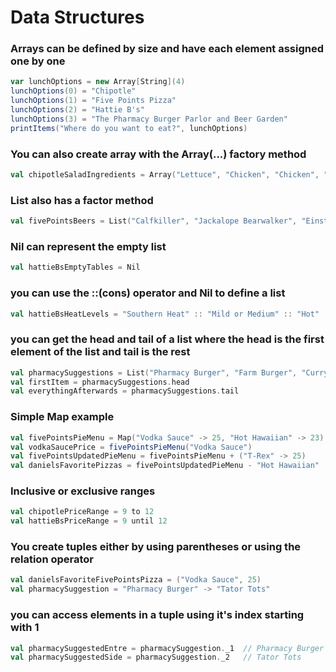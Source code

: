 # Data Structures

### Arrays can be defined by size and have each element assigned one by one
```scala
var lunchOptions = new Array[String](4)
lunchOptions(0) = "Chipotle"
lunchOptions(1) = "Five Points Pizza"
lunchOptions(2) = "Hattie B's"
lunchOptions(3) = "The Pharmacy Burger Parlor and Beer Garden"
printItems("Where do you want to eat?", lunchOptions)
```

### You can also create array with the Array(...) factory method
```scala
val chipotleSaladIngredients = Array("Lettuce", "Chicken", "Chicken", "Fajita Veggies", "Corn", "Cheese", "Guac")
```

### List also has a factor method
```scala
val fivePointsBeers = List("Calfkiller", "Jackalope Bearwalker", "Einstok Pale Ale")
```

### Nil can represent the empty list
```scala
val hattieBsEmptyTables = Nil
```

### you can use the ::(cons) operator and Nil to define a list
```scala
val hattieBsHeatLevels = "Southern Heat" :: "Mild or Medium" :: "Hot" :: "Damn Hot" :: "Shut the cluck up" :: Nil
```

### you can get the head and tail of a list where the head is the first element of the list and tail is the rest
```scala
val pharmacySuggestions = List("Pharmacy Burger", "Farm Burger", "Curry wurst", "Rootbeer Float")
val firstItem = pharmacySuggestions.head
val everythingAfterwards = pharmacySuggestions.tail
```

### Simple Map example
```scala
val fivePointsPieMenu = Map("Vodka Sauce" -> 25, "Hot Hawaiian" -> 23)  // creates a map of Pizza -> Price
val vodkaSaucePrice = fivePointsPieMenu("Vodka Sauce")                  // 25
val fivePointsUpdatedPieMenu = fivePointsPieMenu + ("T-Rex" -> 25)      // creates new map with T-Rex appended
val danielsFavoritePizzas = fivePointsUpdatedPieMenu - "Hot Hawaiian"   // creates new map without Hot Hawaiian
```

### Inclusive or exclusive ranges
```scala
val chipotlePriceRange = 9 to 12
val hattieBsPriceRange = 9 until 12
```

### You create tuples either by using parentheses or using the relation operator
```scala
val danielsFavoriteFivePointsPizza = ("Vodka Sauce", 25)
val pharmacySuggestion = "Pharmacy Burger" -> "Tator Tots"
```

### you can access elements in a tuple using it's index starting with 1
```scala
val pharmacySuggestedEntre = pharmacySuggestion._1  // Pharmacy Burger
val pharmacySuggestedSide = pharmacySuggestion._2   // Tator Tots
```

